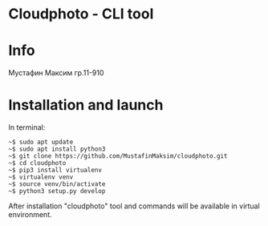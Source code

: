# Cloudphoto - CLI tool

# Info
Мустафин Максим гр.11-910

# Installation and launch

In terminal:

```console
~$ sudo apt update
~$ sudo apt install python3
~$ git clone https://github.com/MustafinMaksim/cloudphoto.git
~$ cd cloudphoto
~$ pip3 install virtualenv
~$ virtualenv venv
~$ source venv/bin/activate
~$ python3 setup.py develop
```
After installation "cloudphoto" tool and commands will be available in virtual environment.
